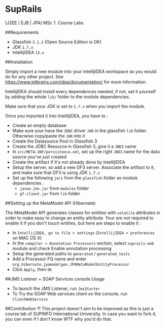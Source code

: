 SupRails
========

[J2EE | EJB | JPA] MSc 1. Course Labs 

##Requirements

+ Glassfish `3.1.2` (Open Source Edition is OK)
+ JDK `1.7.x`
+ IntellijIDEA `13.x`

##Installation

Simply import a new module into your intellijIDEA workspace as you would do for any other project.
See https://www.jetbrains.com/idea/documentation/ for more information.

IntellijIDEA should install every dependences needed, if not, set it yourself by adding the whole `lib/` folder to the module dependencies.

Make sure that your JDK is set to `1.7.x` when you import the module.

Once you imported it into IntellijIDEA, you have to :

+ Create an empty database
+ Make sure your have the `JDBC` driver `JAR` in the glassfish `lib` folder. Otherwise copy/paste the `JAR` into it
+ Create the Datasource Pool in Glassfish 3
+ Create the JDBC Resource in Glassfish 3, give it a `JNDI` name
+ In `src/META-INF/persistence.xml`, set up the right `JNDI` name for the data source you've just created
+ Create the artifact if it's not already done by IntellijIDEA
+ Setup the server, so add a new GF3 server. Associate the artifact to it, and make sure that GF3 is using JDK `1.7.x`
+ Set up the following `jars` from the `glassfish` folder as module dependencies :
  + `javax.jms.jar` from `modules` folder
  + `gf-client.jar` from `lib` folder


##Setting up the MetaModel API (Hibernate)

The MetaModel API generates classes for entities with `volatile` attributes in order to make easy to change an entity attribute.
Your are not required to enable it if you don't touch entities, but here are steps to enable it :

+ In `IntellijIDEA, go to file > settings` (`IntellijIDEA > preferences` on MAC OS X)
+ In the `compiler > Annotation Processors` section, select `suprails-web` module and check Enable annotation processing
+ Setup the generated paths to `generated` / `generated_tests`
+ Add a Processor FQ name and enter `org.hibernate.jpamodelgen.JPAMetaModelEntityProcessor`
+ Click `Apply`, then `OK`


##JMS Listener + SOAP Services console Usage

+ To launch the JMS Listener, run `JmsStarter`
+ To Try the SOAP Web services client on the console, run `ClientWebService`

##Contribution ?!
This project doesn't aim to be improved as this is just a course lab of SUPINFO International University.
In case you want to fork it, you can even if I don't know WTF why you'd do that.
